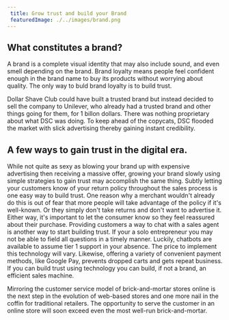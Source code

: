 ```yaml
---
 title: Grow trust and build your Brand
 featuredImage: ./../images/brand.png
---
```

## What constitutes a brand?
A brand is a complete visual identity that may also include sound, and even smell depending on the brand. Brand loyalty means people feel confident enough in the brand name to buy its products without worrying about quality. The only way to buld brand loyalty is to build trust. 

Dollar Shave Club could have built a trusted brand but instead decided to sell the company to Unilever, who already had a trusted brand and other things going for them, for 1 billon dollars. There was nothing proprietary about what DSC was doing. To keep ahead of the copycats, DSC flooded the market with slick advertising thereby gaining instant credibility.

## A few ways to gain trust in the digital era.
While not quite as sexy as blowing your brand up with expensive advertising then receiving a massive offer, growing your brand slowly using simple strategies to gain trust may accomplish the same thing. Subtly letting your customers know of your return policy throughout the sales process is one easy way to build trust. One reason why a merchant wouldn't already do this is out of fear that more people will take advantage of the policy if it's well-known. Or they simply don't take returns and don't want to advertise it. Either way, it's important to let the consumer know so they feel reassured about their purchase. Providing customers a way to chat with a sales agent is another way to start building trust. If your a solo entrepreneur you may not be able to field all questions in a timely manner. Luckily, chatbots are available to assume tier 1 support in your absence. The price to implement this technology will vary. Likewise, offering a variety of convenient payment methods, like Google Pay, prevents dropped carts and gets repeat business. If you can build trust using technology you can build, if not a brand, an efficient sales machine.

Mirroring the customer service model of brick-and-mortar stores online is the next step in the evolution of web-based stores and one more nail in the coffin for traditional retailers. The opportunity to serve the customer in an online store will soon exceed even the most well-run brick-and-mortar.